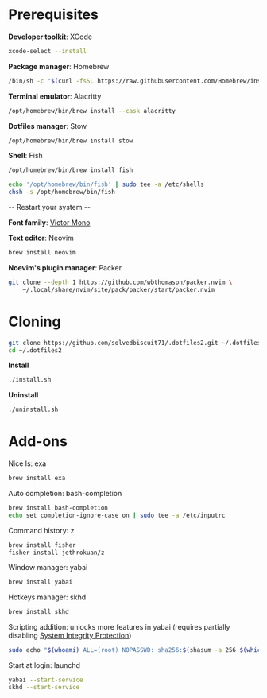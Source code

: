 # Prerequisites

**Developer toolkit**: XCode
```sh
xcode-select --install
```

**Package manager**: Homebrew
```sh
/bin/sh -c "$(curl -fsSL https://raw.githubusercontent.com/Homebrew/install/HEAD/install.sh)"
```

**Terminal emulator**: Alacritty
```sh
/opt/homebrew/bin/brew install --cask alacritty
```

**Dotfiles manager**: Stow
```sh
/opt/homebrew/bin/brew install stow
```

**Shell**: Fish
```sh
/opt/homebrew/bin/brew install fish
```

```sh
echo '/opt/homebrew/bin/fish' | sudo tee -a /etc/shells
chsh -s /opt/homebrew/bin/fish
```

-- Restart your system --

**Font family**: [Victor Mono](https://rubjo.github.io/victor-mono/)

**Text editor**: Neovim
```sh
brew install neovim
```

**Noevim's plugin manager**: Packer
```sh
git clone --depth 1 https://github.com/wbthomason/packer.nvim \
    ~/.local/share/nvim/site/pack/packer/start/packer.nvim
```

# Cloning

```sh
git clone https://github.com/solvedbiscuit71/.dotfiles2.git ~/.dotfiles2
cd ~/.dotfiles2
```

**Install**
```sh
./install.sh
```

**Uninstall**
```sh
./uninstall.sh
```

# Add-ons

Nice ls: exa
```sh
brew install exa
```

Auto completion: bash-completion
```sh
brew install bash-completion
echo set completion-ignore-case on | sudo tee -a /etc/inputrc
```

Command history: z
```sh
brew install fisher
fisher install jethrokuan/z
```

Window manager: yabai
```sh
brew install yabai
```

Hotkeys manager: skhd
```sh
brew install skhd
```

Scripting addition: unlocks more features in yabai (requires partially disabling [System Integrity Protection](https://github.com/koekeishiya/yabai/wiki/Disabling-System-Integrity-Protection))
```sh
sudo echo "$(whoami) ALL=(root) NOPASSWD: sha256:$(shasum -a 256 $(which yabai) | cut -d " " -f 1) $(which yabai) --load-sa" > /private/etc/sudoers.d/yabai
```

Start at login: launchd
```sh
yabai --start-service
skhd --start-service
```

